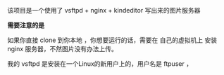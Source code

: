 该项目是一个使用了 vsftpd + nginx + kindeditor 写出来的图片服务器

**需要注意的是**

如果你直接 clone 到你本地 ，你想要运行的话，需要在 自己的虚拟机上 安装 nginx 服务器，不然图片没有办法上传。

我的 vsftpd 是安装在一个Linux的新用户上的，用户名是 ftpuser ，